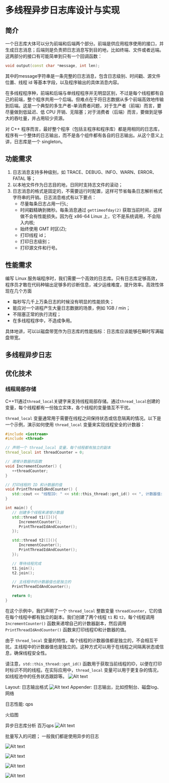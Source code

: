 # 多线程异步日志库设计与实现

## 简介

一个日志库大体可以分为前端和后端两个部分。前端是供应用程序使用的接口，并生成日志消息；后端则是负责把日志消息写到目的地，比如终端、文件或者远端。这两部分的接口有可能简单到只有一个回调函数：

```cpp
void output(const char *message, int len);
```

其中的message字符串是一条完整的日志消息，包含日志级别、时间戳、源文件位置、线程 id 等基本字段，以及程序输出的具体消息内容。

在多线程程序种，前端和后端与单线程程序并无明显区别，不过是每个线程都有自己的前端，整个程序共用一个后端。但难点在于将日志数据从多个前端高效地传输到后端。这是一个典型的多生产者-单消费者问题，对于生产者（前端）而言，要尽量做到低延迟、低 CPU 开销、无阻塞；对于消费者（后端）而言，要做到足够大的吞吐量，并占用较少资源。

对 C++ 程序而言，最好整个程序（包括主程序和程序库）都是用相同的日志库，程序有一个整体的日志输出，而不是各个组件都有各自的日志输出。从这个意义上讲，日志库是一个 singleton。

## 功能需求

1. 日志消息支持多种级别，如 TRACE、DEBUG、INFO、WARN、ERROR、FATAL 等；
2. 以本地文件作为日志目的地，日同时支持志文件的滚动；
3. 日志消息的格式是固定的，不需要运行时配置，这样可节省每条日志解析格式字符串的开销。日志消息格式有以下要点：
   - 尽量每条日志占用一行L;
   - 时间戳精确到微秒。每条消息通过 `gettimeofday(2)` 获取当前时间，这样做不会有性能损失。因为在 x86-64 Linux 上，它不是系统调用，不会陷入内核;
   - 始终使用 GMT 时区(Z);
   - 打印线程 id；
   - 打印日志级别；
   - 打印源文件和行号。

## 性能需求

编写 Linux 服务端程序时，我们需要一个高效的日志库。只有日志库足够高效，程序员才敢在代码种输出足够多的诊断信息，减少运维难度，提升效率。高效性体现在几个方面

- 每秒写几千上万条日志的时候没有明显的性能损失；
- 能应对一个进程产生大量日志数据的场景，例如 1GB / min；
- 不阻塞正常的执行流程；
- 在多线程程序中，不造成争用。

具体地讲，可以以磁盘带宽作为日志库的性能指标：日志库应该能够在瞬时写满磁盘带宽。

## 多线程异步日志

## 优化技术

### 线程局部存储

C++11通过`thread_local`关键字来支持线程局部存储。通过`thread_local`创建的变量，每个线程都有一份独立实体，各个线程的变量值互不干扰。

`thread_local` 变量通常用于需要在线程之间保持状态或信息隔离的情况。以下是一个示例，演示如何使用 `thread_local` 变量来实现线程安全的计数器：

```cpp
#include <iostream>
#include <thread>

// 声明一个 thread_local 变量，每个线程都有独立的副本
thread_local int threadCounter = 0;

// 递增计数器的函数
void IncrementCounter() {
   ++threadCounter;
}

// 打印线程的 ID 和计数器的值
void PrintThreadIdAndCounter() {
   std::cout << "线程ID: " << std::this_thread::get_id() << ", 计数器值: " << threadCounter << std::endl;
}

int main() {
   // 创建多个线程来递增计数器
   std::thread t1([](){
      IncrementCounter();
      PrintThreadIdAndCounter();
   });

   std::thread t2([](){
      IncrementCounter();
      PrintThreadIdAndCounter();
   });

   // 等待线程完成
   t1.join();
   t2.join();

   // 主线程中的计数器值也是独立的
   PrintThreadIdAndCounter();

   return 0;
}
```

在这个示例中，我们声明了一个 `thread_local` 整数变量 `threadCounter`，它的值在每个线程中都有独立的副本。我们创建了两个线程 `t1` 和 `t2`，每个线程调用 `IncrementCounter()` 函数来递增自己的计数器副本，然后调用 `PrintThreadIdAndCounter()` 函数来打印线程ID和计数器的值。

由于 `thread_local` 变量的特性，每个线程的计数器值都是独立的，不会相互干扰。主线程中的计数器值也是独立的。这种方式可以用于在线程之间隔离状态或信息，确保线程安全性。

请注意，`std::this_thread::get_id()` 函数用于获取当前线程的ID，以便在打印时标识不同的线程。在实际应用中，`thread_local` 变量可以用于更复杂的情况，如线程池中的任务状态跟踪等。
![Alt text](image-2.png)

Layout: 日志输出格式
![Alt text](image-3.png)
Appender: 日志输出，比如控制台、磁盘log、网络

日志性能: qps

火焰图

异步日志库分析
百万qps
![Alt text](image-4.png)

批量写入的问题；
一般我们都是使用异步的日志

![Alt text](image-5.png)

![Alt text](image-6.png)

![Alt text](image-8.png)

![Alt text](image-9.png)
